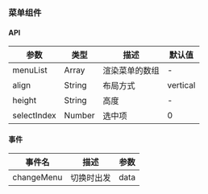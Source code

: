 ### 菜单组件

#### API

| 参数        | 类型   | 描述           | 默认值   |
| ----------- | ------ | -------------- | -------- |
| menuList    | Array  | 渲染菜单的数组 | -        |
| align       | String | 布局方式       | vertical |
| height      | String | 高度           | -        |
| selectIndex | Number | 选中项         | 0        |

#### 事件

| 事件名     | 描述       | 参数 |
| ---------- | ---------- | ---- |
| changeMenu | 切换时出发 | data |

